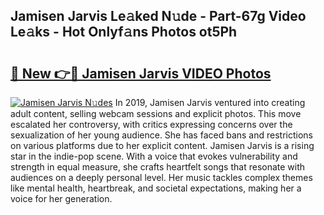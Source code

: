 ## Jamisen Jarvis Le𝚊ked N𝚞de - Part-67g Video Le𝚊ks - Hot Onlyf𝚊ns Photos ot5Ph

# <h2><a href="http://ab55732.deff.icu/?id=Jamisen+Jarvis">🔗 New 👉🔴 Jamisen Jarvis VIDEO Photos</a></h2>

[![Jamisen Jarvis N𝚞des](https://i.imgur.com/rIISA9y.gif)](http://ab55732.deff.icu/?id=Jamisen+Jarvis)
In 2019, Jamisen Jarvis ventured into creating adult content, selling webcam sessions and explicit photos. This move escalated her controversy, with critics expressing concerns over the sexualization of her young audience. She has faced bans and restrictions on various platforms due to her explicit content. Jamisen Jarvis is a rising star in the indie-pop scene. With a voice that evokes vulnerability and strength in equal measure, she crafts heartfelt songs that resonate with audiences on a deeply personal level. Her music tackles complex themes like mental health, heartbreak, and societal expectations, making her a voice for her generation.
